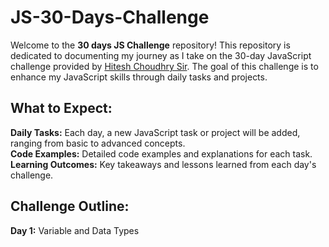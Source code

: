 # JS-30-Days-Challenge
Welcome to the **30 days JS Challenge** repository! 
This repository is dedicated to documenting my journey as I take on the 30-day JavaScript challenge provided by [Hitesh Choudhry Sir](https://github.com/hiteshchoudhary). The goal of this challenge is to enhance my JavaScript skills through daily tasks and projects.
## What to Expect:
**Daily Tasks:**  Each day, a new JavaScript task or project will be added, ranging from basic to advanced concepts.  
**Code Examples:**  Detailed code examples and explanations for each task.  
**Learning Outcomes:**  Key takeaways and lessons learned from each day's challenge.  
## Challenge Outline:
**Day 1:** Variable and Data Types

